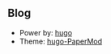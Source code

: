 ## Blog

- Power by: [hugo](https://gohugo.io/)
- Theme: [hugo-PaperMod](https://github.com/adityatelange/hugo-PaperMod)
